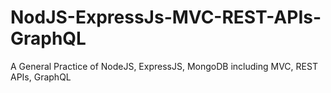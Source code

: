 # NodJS-ExpressJs-MVC-REST-APIs-GraphQL
A General Practice of NodeJS, ExpressJS, MongoDB including MVC, REST APIs, GraphQL
